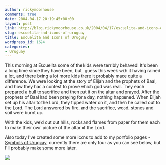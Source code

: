 ```yaml
---
author: rickymoorhouse
comments: true
date: 2004-04-17 20:19:45+00:00
layout: post
link: http://blog.rickymoorhouse.co.uk/2004/04/17/escuelita-and-icons-of-uruguay/
slug: escuelita-and-icons-of-uruguay
title: Escuelita and Icons of Uruguay
wordpress_id: 1624
categories:
- Uruguay
---
```


This morning at Escuelita some of the kids were terribly behaved! It's been a long time since they have been, but I guess this week with it having rained a lot, and there being a lot more kids there it probably made quite a difference.  We were looking at the story of Elijah and the prophets of Baal, and how they had a contest to prove which god was real. They each prepared a bull to sacrifice and then put it on the altar and prayed. After the prophets of Baal had been praying for a day, nothing happened. When Elijah set up his altar to the Lord, they tipped water on it, and then he called out to the Lord. The Lord answered by fire, and the sacrifice, wood, stones and soil were burnt up.  

With the kids, we'd cut out hills, rocks and flames from paper for them each to make their own picture of the altar of the Lord. 





Also today I've created some more icons to add to my portfolio pages - [Symbols of Uruguay](/ricky/portfolio/icons), currently there are only four as you can see below, but I'll probably make some more later.  






![](http://www.samespirit.net/ricky/images/iconUruguay.png)
